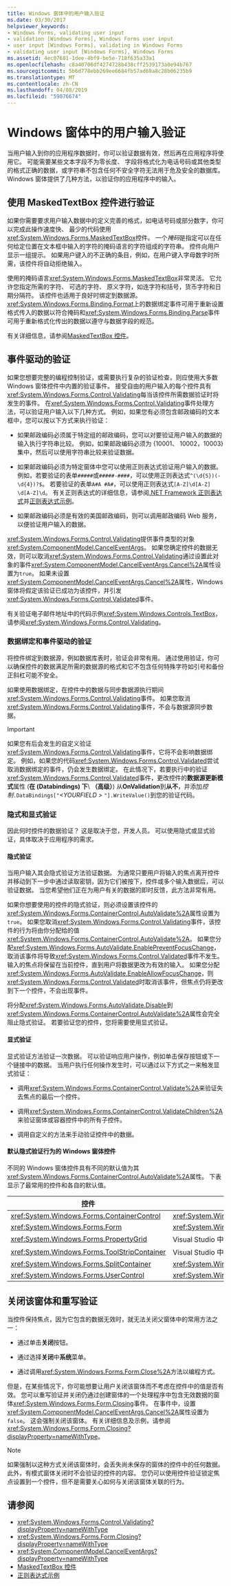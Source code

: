 ```yaml
---
title: Windows 窗体中的用户输入验证
ms.date: 03/30/2017
helpviewer_keywords:
- Windows Forms, validating user input
- validation [Windows Forms], Windows Forms user input
- user input [Windows Forms], validating in Windows Forms
- validating user input [Windows Forms], Windows Forms
ms.assetid: 4ec07681-1dee-4bf9-be5e-718f635a33a1
ms.openlocfilehash: c8a40706df4274728b438cff2539173a0e94b767
ms.sourcegitcommit: 5b6d778ebb269ee6684fb57ad69a8c28b06235b9
ms.translationtype: MT
ms.contentlocale: zh-CN
ms.lasthandoff: 04/08/2019
ms.locfileid: "59076674"
---
```

# <a name="user-input-validation-in-windows-forms"></a>Windows 窗体中的用户输入验证
当用户输入到你的应用程序数据时，你可以验证数据有效，然后再在应用程序将使用它。 可能需要某些文本字段不为零长度、 字段将格式化为电话号码或其他类型的格式正确的数据，或字符串不包含任何不安全字符无法用于危及安全的数据库。 Windows 窗体提供了几种方法，以验证你的应用程序中的输入。  
  
## <a name="validation-with-the-maskedtextbox-control"></a>使用 MaskedTextBox 控件进行验证  
 如果你需要要求用户输入数据中的定义完善的格式，如电话号码或部分数字，你可以完成此操作速度快、 最少的代码使用<xref:System.Windows.Forms.MaskedTextBox>控件。 一个*掩码*是指定可以在任何给定位置在文本框中输入的字符的掩码语言的字符组成的字符串。 控件向用户显示一组提示。 如果用户键入的不正确的条目，例如，在用户键入字母数字时所需，该控件将自动拒绝输入。  
  
 使用的掩码语言<xref:System.Windows.Forms.MaskedTextBox>非常灵活。 它允许您指定所需的字符、 可选的字符、 原义字符，如连字符和括号，货币字符和日期分隔符。 该控件也适用于良好时绑定到数据源。 <xref:System.Windows.Forms.Binding.Format>上的数据绑定事件可用于重新设置格式传入的数据以符合掩码和<xref:System.Windows.Forms.Binding.Parse>事件可用于重新格式化传出的数据以遵守与数据字段的规范。  
  
 有关详细信息，请参阅[MaskedTextBox 控件](./controls/maskedtextbox-control-windows-forms.md)。  
  
## <a name="event-driven-validation"></a>事件驱动的验证  
 如果您想要完整的编程控制验证，或需要执行复杂的验证检查，则应使用大多数 Windows 窗体控件中内置的验证事件。 接受自由的用户输入的每个控件具有<xref:System.Windows.Forms.Control.Validating>每当该控件所需数据验证时将发生的事件。 在<xref:System.Windows.Forms.Control.Validating>事件处理方法，可以验证用户输入以下几种方式。 例如，如果您有必须包含邮政编码的文本框中，您可以按以下方式来执行验证：  
  
-   如果邮政编码必须属于特定组的邮政编码，您可以对要验证用户输入的数据的输入执行字符串比较。 例如，如果邮政编码必须为 {10001、 10002，10003} 集中，然后可以使用字符串比较来验证数据。  
  
-   如果邮政编码必须为特定窗体中您可以使用正则表达式验证用户输入的数据。 例如，若要验证的表单`#####`或`#####-####`，可以使用正则表达式`^(\d{5})(-\d{4})?$`。 若要验证的表单`A#A #A#`，可以使用正则表达式`[A-Z]\d[A-Z] \d[A-Z]\d`。 有关正则表达式的详细信息，请参阅[.NET Framework 正则表达式](../../standard/base-types/regular-expressions.md)并[正则表达式示例](../../standard/base-types/regular-expression-examples.md)。  
  
-   如果邮政编码必须是有效的美国邮政编码，则可以调用邮政编码 Web 服务，以便验证用户输入的数据。  
  
 <xref:System.Windows.Forms.Control.Validating>提供事件类型的对象<xref:System.ComponentModel.CancelEventArgs>。 如果您确定控件的数据无效，则可以取消<xref:System.Windows.Forms.Control.Validating>通过设置此对象的事件<xref:System.ComponentModel.CancelEventArgs.Cancel%2A>属性设置为`true`。 如果未设置<xref:System.ComponentModel.CancelEventArgs.Cancel%2A>属性，Windows 窗体将假定该验证已成功为该控件，并引发<xref:System.Windows.Forms.Control.Validated>事件。  
  
 有关验证电子邮件地址中的代码示例<xref:System.Windows.Controls.TextBox>，请参阅<xref:System.Windows.Forms.Control.Validating>。  
  
### <a name="data-binding-and-event-driven-validation"></a>数据绑定和事件驱动的验证  
 将控件绑定到数据源，例如数据库表时，验证会非常有用。 通过使用验证，你可以确保控件的数据满足所需的数据源的格式和它不包含任何特殊字符如引号和备份正斜杠可能不安全。  
  
 如果使用数据绑定，在控件中的数据与同步数据源执行期间<xref:System.Windows.Forms.Control.Validating>事件。 如果您取消<xref:System.Windows.Forms.Control.Validating>事件，不会与数据源同步数据。  
  
> [!IMPORTANT]
>  如果您有后会发生的自定义验证<xref:System.Windows.Forms.Control.Validating>事件，它将不会影响数据绑定。 例如，如果您的代码<xref:System.Windows.Forms.Control.Validated>尝试取消数据绑定的事件，仍会发生数据绑定。 在此情况下，若要执行中的验证<xref:System.Windows.Forms.Control.Validated>事件，更改控件的**数据源更新模式**属性 (**在 (Databindings) 下**\\ **（高级）**) 从**OnValidation**到**从不**，并添加*控制*`.DataBindings["`*\<YOURFIELD >* `"].WriteValue()`到您的验证代码。  
  
### <a name="implicit-and-explicit-validation"></a>隐式和显式验证  
 因此何时控件的数据验证？ 这是取决于您，开发人员。 可以使用隐式或显式验证，具体取决于应用程序的需求。  
  
#### <a name="implicit-validation"></a>隐式验证  
 当用户输入其会隐式验证方法验证数据。 为通常只要用户将输入的焦点离开控件并移动到下一步中通过读取密钥，因为它们被按下，控件或多个输入数据后，可以验证数据。 当您希望他们正在为用户有关的数据的即时反馈，此方法非常有用。  
  
 如果你想要使用的控件的隐式验证，则必须设置该控件的<xref:System.Windows.Forms.ContainerControl.AutoValidate%2A>属性设置为`true`。 如果您取消<xref:System.Windows.Forms.Control.Validating>事件，该控件的行为将由你分配给的值<xref:System.Windows.Forms.ContainerControl.AutoValidate%2A>。 如果您分配<xref:System.Windows.Forms.AutoValidate.EnablePreventFocusChange>，取消该事件将导致<xref:System.Windows.Forms.Control.Validated>事件不发生。 输入的焦点将保留在当前控件，直到用户将数据更改为有效的输入。 如果您分配<xref:System.Windows.Forms.AutoValidate.EnableAllowFocusChange>，则<xref:System.Windows.Forms.Control.Validated>时取消该事件，但焦点仍将更改到下一个控件，不会出现事件。  
  
 将分配<xref:System.Windows.Forms.AutoValidate.Disable>到<xref:System.Windows.Forms.ContainerControl.AutoValidate%2A>属性会完全阻止隐式验证。 若要验证您的控件，您将需要使用显式验证。  
  
#### <a name="explicit-validation"></a>显式验证  
 显式验证方法验证一次数据。 可以验证响应用户操作，例如单击保存按钮或下一个链接中的数据。 当用户执行任何操作发生时，可以通过以下方式之一来触发显式验证：  
  
-   调用<xref:System.Windows.Forms.ContainerControl.Validate%2A>来验证失去焦点的最后一个控件。  
  
-   调用<xref:System.Windows.Forms.ContainerControl.ValidateChildren%2A>来验证窗体或容器控件中的所有子控件。  
  
-   调用自定义的方法来手动验证控件中的数据。  
  
#### <a name="default-implicit-validation-behavior-for-windows-forms-controls"></a>默认隐式验证行为的 Windows 窗体控件  
 不同的 Windows 窗体控件具有不同的默认值为其<xref:System.Windows.Forms.ContainerControl.AutoValidate%2A>属性。 下表显示了最常用的控件和各自的默认值。  
  
|控件|默认验证行为|  
|-------------|---------------------------------|  
|<xref:System.Windows.Forms.ContainerControl>|<xref:System.Windows.Forms.AutoValidate.Inherit>|  
|<xref:System.Windows.Forms.Form>|<xref:System.Windows.Forms.AutoValidate.EnableAllowFocusChange>|  
|<xref:System.Windows.Forms.PropertyGrid>|Visual Studio 中未公开的属性|  
|<xref:System.Windows.Forms.ToolStripContainer>|Visual Studio 中未公开的属性|  
|<xref:System.Windows.Forms.SplitContainer>|<xref:System.Windows.Forms.AutoValidate.Inherit>|  
|<xref:System.Windows.Forms.UserControl>|<xref:System.Windows.Forms.AutoValidate.EnableAllowFocusChange>|  
  
## <a name="closing-the-form-and-overriding-validation"></a>关闭该窗体和重写验证  
 当控件保持焦点，因为它包含的数据无效时，就无法关闭父窗体中的常用方法之一：  
  
-   通过单击**关闭**按钮。  
  
-   通过选择**关闭**中**系统**菜单。  
  
-   通过调用<xref:System.Windows.Forms.Form.Close%2A>方法以编程方式。  
  
 但是，在某些情况下，你可能想要让用户关闭该窗体而不考虑在控件中的值是否有效。 您可以重写验证并关闭仍通过创建窗体的一个处理程序中包含无效数据的窗体<xref:System.Windows.Forms.Form.Closing>事件。 在事件中，设置<xref:System.ComponentModel.CancelEventArgs.Cancel%2A>属性设置为`false`。 这会强制关闭该窗体。 有关详细信息及示例，请参阅<xref:System.Windows.Forms.Form.Closing?displayProperty=nameWithType>。  
  
> [!NOTE]
>  如果强制以这种方式关闭该窗体时，会丢失尚未保存的窗体的控件中的任何数据。 此外，有模式窗体关闭时不会验证的控件的内容。 您仍可以使用控件验证锁定焦点设置到一个控件，但不是需要关心如何与关闭该窗体关联的行为。  
  
## <a name="see-also"></a>请参阅

- <xref:System.Windows.Forms.Control.Validating?displayProperty=nameWithType>
- <xref:System.Windows.Forms.Form.Closing?displayProperty=nameWithType>
- <xref:System.ComponentModel.CancelEventArgs?displayProperty=nameWithType>
- [MaskedTextBox 控件](./controls/maskedtextbox-control-windows-forms.md)
- [正则表达式示例](../../standard/base-types/regular-expression-examples.md)
